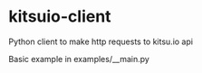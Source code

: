 # kitsuio-client
Python client to make http requests to kitsu.io api

Basic example in examples/__main.py
